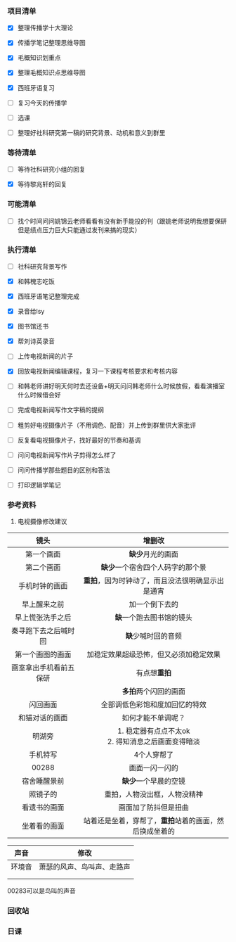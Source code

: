 ### 项目清单

- [x] 整理传播学十大理论

- [x] 传播学笔记整理思维导图

- [x] 毛概知识划重点

- [x] 整理毛概知识点思维导图

- [x] 西班牙语复习

- [ ] 复习今天的传播学

- [ ] 选课

- [ ] 整理好社科研究第一稿的研究背景、动机和意义到群里

  

### 等待清单

- [ ] 等待社科研究小组的回复
- [x] 等待黎兆轩的回复



### 可能清单

- [ ] 找个时间问问姚锦云老师看看有没有新手能投的刊（跟姚老师说明我想要保研但是绩点压力巨大只能通过发刊来搞的现实）



### 执行清单

- [ ] 社科研究背景写作

- [x] 和韩槐志吃饭

- [x] 西班牙语笔记整理完成

- [x] 录音给lsy

- [x] 图书馆还书

- [x] 帮刘诗英录音

- [ ] 上传电视新闻的片子

- [x] 回放电视新闻编辑课程，复习一下课程考核要求和考核内容

- [ ] 和韩老师讲好明天何时去还设备+明天问问韩老师什么时候放假，看看演播室什么时候借会好

- [ ] 完成电视新闻写作文字稿的提纲

- [ ] 粗剪好电视摄像片子（不用调色、配音）并上传到群里供大家批评

- [ ] 反复看电视摄像片子，找好最好的节奏和基调

- [ ] 问问电视新闻写作片子剪得怎么样了

- [ ] 问问传播学那些题目的区别和答法

- [ ] 打印逻辑学笔记

  

### 参考资料

1. 电视摄像修改建议

|          镜头          |                          增删改                          |
| :--------------------: | :------------------------------------------------------: |
|       第一个画面       |                    **缺少**月光的画面                    |
|       第二个画面       |            **缺少**一个宿舍四个人码字的那个景            |
|     手机时钟的画面     |    **重拍**，因为时钟动了，而且没法很明确显示出是通宵    |
|      早上醒来之前      |                      加一个倒下去的                      |
|    早上慌张洗手之后    |                **缺**一个跑去图书馆的镜头                |
|  秦寻跑下去之后喊时回  |                   **缺**少喊时回的音频                   |
|    第一个画图的画面    |          加稳定效果超级恐怖，但又必须加稳定效果          |
| 画室拿出手机看前五保研 |                      有点想**重拍**                      |
|                        |                  **多拍**两个闪回的画面                  |
|        闪回画面        |              全部调低色彩饱和度加回忆的特效              |
|     和猫对话的画面     |                    如何才能不单调呢？                    |
|         明湖旁         | 1. 稳定器有点点不太ok <br />2. 得知消息之后画面变得暗淡  |
|        手机特写        |                       4个人穿帮了                        |
|         00288          |                      画面一闪一闪的                      |
|      宿舍睡醒景前      |                  **缺少**一个早晨的空镜                  |
|        照镜子的        |               重拍，人物没出框，人物没精神               |
|      看遗书的画面      |                   画面加了防抖但是扭曲                   |
|      坐着看的画面      | 站着还是坐着，穿帮了，**重拍**站着的画面，然后换成坐着的 |

|  声音  |            修改            |
| :----: | :------------------------: |
| 环境音 | 萧瑟的风声、鸟叫声、走路声 |
|        |                            |
|        |                            |

00283可以是鸟叫的声音

### 回收站

### 日课


